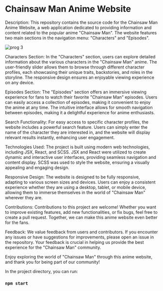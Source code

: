 # Chainsaw Man Anime Website

Description:
This repository contains the source code for the Chainsaw Man Anime Website, a web application dedicated to providing information and content related to the popular anime "Chainsaw Man". The website features two main sections in the navigation menu: "Characters" and "Episodes".

![prog 3](https://github.com/fotzeold/chainsaw-man/assets/72940847/89a409ff-bcd8-4c87-b045-6817cd22f838)

Characters Section:
In the "Characters" section, users can explore detailed information about the various characters in the "Chainsaw Man" anime. The user-friendly slider allows them to browse through different character profiles, each showcasing their unique traits, backstories, and roles in the storyline. The responsive design ensures an enjoyable viewing experience on any device.

Episodes Section:
The "Episodes" section offers an immersive viewing experience for fans to watch their favorite "Chainsaw Man" episodes. Users can easily access a collection of episodes, making it convenient to enjoy the anime at any time. The intuitive interface allows for smooth navigation between episodes, making it a delightful experience for anime enthusiasts.

Search Functionality:
For easy access to specific character profiles, the website includes a powerful search feature. Users can simply enter the name of the character they are interested in, and the website will display relevant results instantly, enhancing user engagement.

Technologies Used:
The project is built using modern web technologies, including JSX, React, and SCSS. JSX and React were utilized to create dynamic and interactive user interfaces, providing seamless navigation and content display. SCSS was used to style the website, ensuring a visually appealing and engaging design.

Responsive Design:
The website is designed to be fully responsive, adapting to various screen sizes and devices. Users can enjoy a consistent experience whether they are using a desktop, tablet, or mobile device, allowing them to immerse themselves in the world of "Chainsaw Man" wherever they are.

Contributions:
Contributions to this project are welcome! Whether you want to improve existing features, add new functionalities, or fix bugs, feel free to create a pull request. Together, we can make this anime website even better for the fans.

Feedback:
We value feedback from users and contributors. If you encounter any issues or have suggestions for improvements, please open an issue in the repository. Your feedback is crucial in helping us provide the best experience for the "Chainsaw Man" community.

Enjoy exploring the world of "Chainsaw Man" through this anime website, and thank you for being part of our community!

In the project directory, you can run:

### `npm start`
